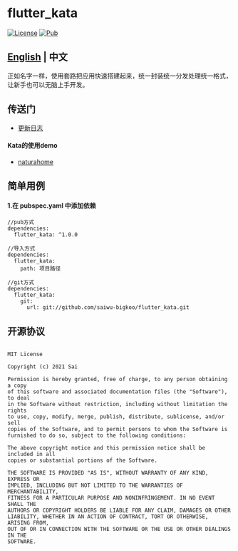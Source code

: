 # flutter_kata

[![License](https://img.shields.io/badge/license-MIT-green.svg)](/LICENSE)
[![Pub](https://img.shields.io/badge/pub-v1.0.0-orange.svg)](https://pub.dartlang.org/packages/flutter_kata)

## [English](https://github.com/saiwu-bigkoo/flutter_kata/blob/master/README_EN.md) | 中文

正如名字一样，使用套路把应用快速搭建起来，统一封装统一分发处理统一格式，让新手也可以无脑上手开发。


## 传送门

 - [更新日志](https://github.com/saiwu-bigkoo/flutter_kata/blob/master/CHANGELOG_CN.md)


#### Kata的使用demo

 - [naturahome](https://github.com/saiwu-bigkoo/NaturalHome)


## 简单用例
#### 1.在 pubspec.yaml 中添加依赖
```
//pub方式
dependencies:
  flutter_kata: ^1.0.0

//导入方式
dependencies:
  flutter_kata:
    path: 项目路径

//git方式
dependencies:
  flutter_kata:
    git:
      url: git://github.com/saiwu-bigkoo/flutter_kata.git
```






## 开源协议

```

MIT License

Copyright (c) 2021 Sai

Permission is hereby granted, free of charge, to any person obtaining a copy
of this software and associated documentation files (the "Software"), to deal
in the Software without restriction, including without limitation the rights
to use, copy, modify, merge, publish, distribute, sublicense, and/or sell
copies of the Software, and to permit persons to whom the Software is
furnished to do so, subject to the following conditions:

The above copyright notice and this permission notice shall be included in all
copies or substantial portions of the Software.

THE SOFTWARE IS PROVIDED "AS IS", WITHOUT WARRANTY OF ANY KIND, EXPRESS OR
IMPLIED, INCLUDING BUT NOT LIMITED TO THE WARRANTIES OF MERCHANTABILITY,
FITNESS FOR A PARTICULAR PURPOSE AND NONINFRINGEMENT. IN NO EVENT SHALL THE
AUTHORS OR COPYRIGHT HOLDERS BE LIABLE FOR ANY CLAIM, DAMAGES OR OTHER
LIABILITY, WHETHER IN AN ACTION OF CONTRACT, TORT OR OTHERWISE, ARISING FROM,
OUT OF OR IN CONNECTION WITH THE SOFTWARE OR THE USE OR OTHER DEALINGS IN THE
SOFTWARE.


```
